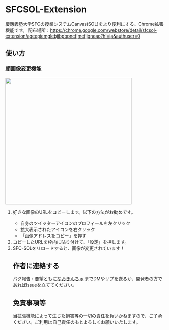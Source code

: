 # SFCSOL-Extension
慶應義塾大学SFCの授業システムCanvas(SOL)をより便利にする、Chrome拡張機能です。
配布場所：https://chrome.google.com/webstore/detail/sfcsol-extension/ageepiemglebjjbpbpncfjmefjigneao?hl=ja&authuser=0

## 使い方
### 顔画像変更機能
<img src="https://user-images.githubusercontent.com/71854970/162950131-a5571b2c-a277-4788-9df6-6c1f5b583b32.png" width=400px>
<ol>
  <li>好きな画像のURLをコピーします。以下の方法がお勧めです。</li>
  <ul>
   <li>自身のツイッターアイコンのプロフィールを左クリック</li>
   <li>拡大表示されたアイコンを右クリック</li>
   <li>「画像アドレスをコピー」を押す</li>
  </ul>
  <li>コピーしたURLを枠内に貼り付けて、「設定」を押します。</li>
  <li>SFC-SOLをリロードすると、画像が変更されています！</li>

## 作者に連絡する
  バグ報告・要望ともに<a href="https://twitter.com/0xnaoki">なおきんちゅ</a> までDMやリプを送るか、開発者の方であればIssueを立ててください。
  ## 免責事項等
当拡張機能によって生じた損害等の一切の責任を負いかねますので、ご了承ください。ご利用は自己責任のもとよろしくお願いいたします。
